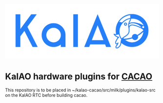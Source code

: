 ![KalAO](.KalAO_def_200623.png?raw=true "Title")

KalAO hardware plugins for [CACAO](https://github.com/cacao-org/cacao)
============

This repository is to be placed in ~/kalao-cacao/src/milk/plugins/kalao-src
on the KalAO RTC before building cacao.
